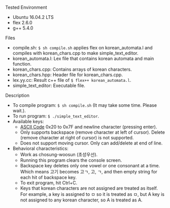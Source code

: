 Tested Environment
  - Ubuntu 16.04.2 LTS
  - flex 2.6.0
  - g++ 5.4.0
  
Files
  - compile.sh: `$ sh compile.sh` applies flex on korean_automata.l and compiles with korean_chars.cpp to make simple_text_editor.
  - korean_automata.l: Lex file that contains korean automata and main function.
  - korean_chars.cpp: Contains arrays of korean characters.
  - korean_chars.hpp: Header file for korean_chars.cpp.
  - lex.yy.cc: Result c++ file of `$ flex++ korean_automata.l`.
  - simple_text_editor: Executable file.
  
Description
  - To compile program: `$ sh compile.sh` (It may take some time. Please wait.).
  - To run program: `$ ./simple_text_editor`.
  - Available keys: 
    - [ASCII Code](http://www.asciitable.com/) 0x20 to 0x7F and newline character (pressing enter).
    - Only supports backspace (remove character at left of cursor). Delete (remove character at right of cursor) is not supported.
    - Does not support moving cursor. Only can add/delete at end of line.
  - Behavioral characteristics:
    - Work as chosung-woosun (초성우선).
    - Running this program clears the console screen.
    - Backspace key deletes only one vowel or one consonant at a time. Which means 고기 becomes 고ㄱ, 고, ㄱ, and then empty string for each hit of backspace key.
    - To exit program, hit Ctrl+C.
    - Keys that korean characters are not assigned are treated as itself. For example, a key is assigned to ㅁ so it is treated as ㅁ, but A key is not assigned to any korean character, so A is treated as A.
    
